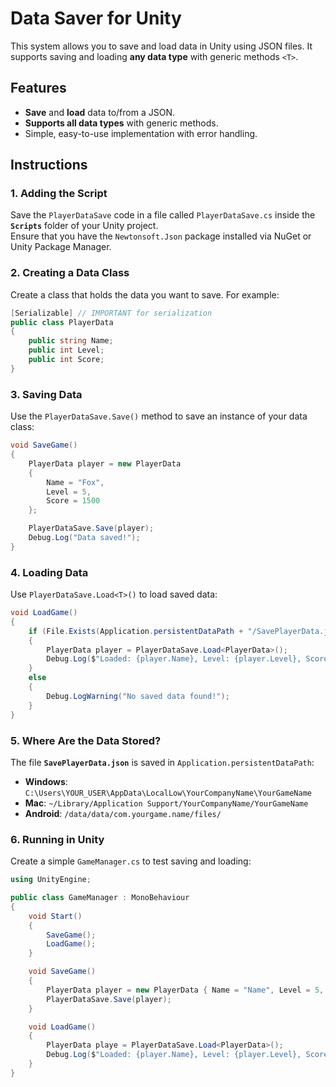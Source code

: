 # Data Saver for Unity

This system allows you to save and load data in Unity using JSON files. It supports saving and loading **any data type** with generic methods `<T>`.

## Features
- **Save** and **load** data to/from a JSON.
- **Supports all data types** with generic methods.
- Simple, easy-to-use implementation with error handling.

## Instructions

### 1. Adding the Script
Save the `PlayerDataSave` code in a file called `PlayerDataSave.cs` inside the **`Scripts`** folder of your Unity project.  
Ensure that you have the `Newtonsoft.Json` package installed via NuGet or Unity Package Manager.

### 2. Creating a Data Class
Create a class that holds the data you want to save. For example:

```csharp
[Serializable] // IMPORTANT for serialization
public class PlayerData
{
    public string Name;
    public int Level;
    public int Score;
}
```

### 3. Saving Data
Use the `PlayerDataSave.Save()` method to save an instance of your data class:

```csharp
void SaveGame()
{
    PlayerData player = new PlayerData
    {
        Name = "Fox",
        Level = 5,
        Score = 1500
    };

    PlayerDataSave.Save(player);
    Debug.Log("Data saved!");
}
```

### 4. Loading Data
Use `PlayerDataSave.Load<T>()` to load saved data:

```csharp
void LoadGame()
{
    if (File.Exists(Application.persistentDataPath + "/SavePlayerData.json"))
    {
        PlayerData player = PlayerDataSave.Load<PlayerData>();
        Debug.Log($"Loaded: {player.Name}, Level: {player.Level}, Score: {player.Score}");
    }
    else
    {
        Debug.LogWarning("No saved data found!");
    }
}
```

### 5. Where Are the Data Stored?
The file **`SavePlayerData.json`** is saved in `Application.persistentDataPath`:

- **Windows**: `C:\Users\YOUR_USER\AppData\LocalLow\YourCompanyName\YourGameName`
- **Mac**: `~/Library/Application Support/YourCompanyName/YourGameName`
- **Android**: `/data/data/com.yourgame.name/files/`

### 6. Running in Unity
Create a simple `GameManager.cs` to test saving and loading:

```csharp
using UnityEngine;

public class GameManager : MonoBehaviour
{
    void Start()
    {
        SaveGame();
        LoadGame();
    }

    void SaveGame()
    {
        PlayerData player = new PlayerData { Name = "Name", Level = 5, Score = 2000 };
        PlayerDataSave.Save(player);
    }

    void LoadGame()
    {
        PlayerData playe = PlayerDataSave.Load<PlayerData>();
        Debug.Log($"Loaded: {player.Name}, Level: {player.Level}, Score: {player.Score}");
    }
}
```
